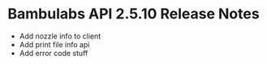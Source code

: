 Bambulabs API 2.5.10 Release Notes
=================================

* Add nozzle info to client
* Add print file info api
* Add error code stuff

